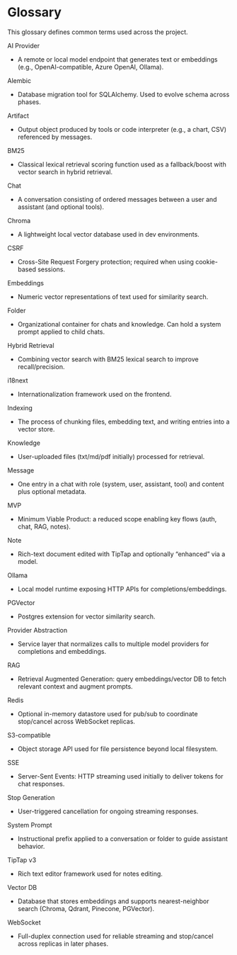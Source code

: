 # Glossary

This glossary defines common terms used across the project.

AI Provider
- A remote or local model endpoint that generates text or embeddings (e.g., OpenAI-compatible, Azure OpenAI, Ollama).

Alembic
- Database migration tool for SQLAlchemy. Used to evolve schema across phases.

Artifact
- Output object produced by tools or code interpreter (e.g., a chart, CSV) referenced by messages.

BM25
- Classical lexical retrieval scoring function used as a fallback/boost with vector search in hybrid retrieval.

Chat
- A conversation consisting of ordered messages between a user and assistant (and optional tools).

Chroma
- A lightweight local vector database used in dev environments.

CSRF
- Cross-Site Request Forgery protection; required when using cookie-based sessions.

Embeddings
- Numeric vector representations of text used for similarity search.

Folder
- Organizational container for chats and knowledge. Can hold a system prompt applied to child chats.

Hybrid Retrieval
- Combining vector search with BM25 lexical search to improve recall/precision.

i18next
- Internationalization framework used on the frontend.

Indexing
- The process of chunking files, embedding text, and writing entries into a vector store.

Knowledge
- User-uploaded files (txt/md/pdf initially) processed for retrieval.

Message
- One entry in a chat with role (system, user, assistant, tool) and content plus optional metadata.

MVP
- Minimum Viable Product: a reduced scope enabling key flows (auth, chat, RAG, notes).

Note
- Rich-text document edited with TipTap and optionally “enhanced” via a model.

Ollama
- Local model runtime exposing HTTP APIs for completions/embeddings.

PGVector
- Postgres extension for vector similarity search.

Provider Abstraction
- Service layer that normalizes calls to multiple model providers for completions and embeddings.

RAG
- Retrieval Augmented Generation: query embeddings/vector DB to fetch relevant context and augment prompts.

Redis
- Optional in-memory datastore used for pub/sub to coordinate stop/cancel across WebSocket replicas.

S3-compatible
- Object storage API used for file persistence beyond local filesystem.

SSE
- Server-Sent Events: HTTP streaming used initially to deliver tokens for chat responses.

Stop Generation
- User-triggered cancellation for ongoing streaming responses.

System Prompt
- Instructional prefix applied to a conversation or folder to guide assistant behavior.

TipTap v3
- Rich text editor framework used for notes editing.

Vector DB
- Database that stores embeddings and supports nearest-neighbor search (Chroma, Qdrant, Pinecone, PGVector).

WebSocket
- Full-duplex connection used for reliable streaming and stop/cancel across replicas in later phases.